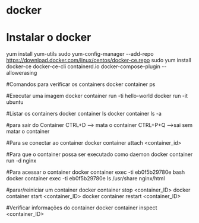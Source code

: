 # docker

# Instalar o docker

yum install yum-utils
sudo yum-config-manager     --add-repo     https://download.docker.com/linux/centos/docker-ce.repo
sudo yum install docker-ce docker-ce-cli containerd.io docker-compose-plugin --allowerasing

#Comandos para verificar os containers
docker container ps

#Executar uma imagem
docker container run -ti hello-world
docker run -it ubuntu

#Listar os containers
docker container ls
docker container ls -a

#para sair do Container
CTRL+D --> mata o container
CTRL+P+Q -->sai sem matar o container

#Para se conectar ao container
docker container attach <container_id>

#Para que o container possa ser executado como daemon
docker container run -d nginx

#Para acessar o container
docker container exec -ti eb0f5b29780e bash
docker container exec -ti eb0f5b29780e ls /usr/share nginx/html

#parar/reiniciar um container
docker container stop <container_ID>
docker container start <container_ID>
docker container restart <container_ID>

#Verificar informações do container
docker container inspect <container_ID>